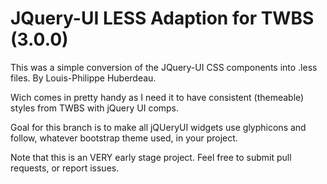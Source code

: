 # JQuery-UI LESS Adaption for TWBS (3.0.0)

This was a simple conversion of the JQuery-UI CSS components into .less files. 
By Louis-Philippe Huberdeau.

Wich comes in pretty handy as I need it to have consistent (themeable) styles
from TWBS with jQuery UI comps. 

Goal for this branch is to make all jQUeryUI widgets use glyphicons and follow, whatever bootstrap theme used, in your project.

Note that this is an VERY early stage project. Feel free to submit pull requests, or report issues.

